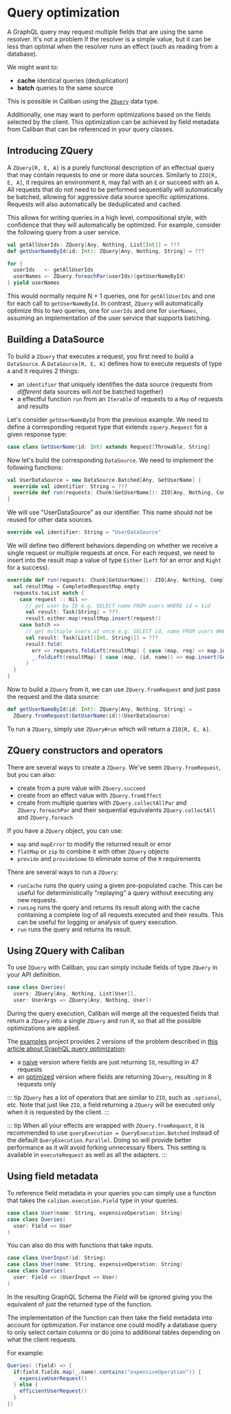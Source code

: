 # Query optimization

A GraphQL query may request multiple fields that are using the same resolver. It's not a problem if the resolver is a simple value, but it can be less than optimal when the resolver runs an effect (such as reading from a database).

We might want to:

- **cache** identical queries (deduplication)
- **batch** queries to the same source

This is possible in Caliban using the [`ZQuery`](https://github.com/zio/zquery) data type.

Additionally, one may want to perform optimizations based on the fields selected by the client. 
This optimization can be achieved by field metadata from Caliban that can be referenced in your query classes.   

## Introducing ZQuery

A `ZQuery[R, E, A]` is a purely functional description of an effectual query that may contain requests to one or more data sources. Similarly to `ZIO[R, E, A]`, it requires an environment `R`, may fail with an `E` or succeed with an `A`. All requests that do not need to be performed sequentially will automatically be batched, allowing for aggressive data source specific optimizations. Requests will also automatically be deduplicated and cached.

This allows for writing queries in a high level, compositional style, with confidence that they will automatically be optimized. For example, consider the following query from a user service.

```scala
val getAllUserIds: ZQuery[Any, Nothing, List[Int]] = ???
def getUserNameById(id: Int): ZQuery[Any, Nothing, String] = ???

for {
  userIds   <- getAllUserIds
  userNames <- ZQuery.foreachPar(userIds)(getUserNameById)
} yield userNames
```

This would normally require N + 1 queries, one for `getAllUserIds` and one for each call to `getUserNameById`. In contrast, `ZQuery` will automatically optimize this to two queries, one for `userIds` and one for `userNames`, assuming an implementation of the user service that supports batching.

## Building a DataSource

To build a `ZQuery` that executes a request, you first need to build a `DataSource`. A `DataSource[R, E, A]` defines how to execute requests of type `A` and it requires 2 things:

- an `identifier` that uniquely identifies the data source (requests from _different_ data sources will _not_ be batched together)
- a effectful function `run` from an `Iterable` of requests to a `Map` of requests and results

Let's consider `getUserNameById` from the previous example. We need to define a corresponding request type that extends `zquery.Request` for a given response type:

```scala
case class GetUserName(id: Int) extends Request[Throwable, String]
```

Now let's build the corresponding `DataSource`. We need to implement the following functions:

```scala
val UserDataSource = new DataSource.Batched[Any, GetUserName] {
  override val identifier: String = ???
  override def run(requests: Chunk[GetUserName]): ZIO[Any, Nothing, CompletedRequestMap] = ???
}
```

We will use "UserDataSource" as our identifier. This name should not be reused for other data sources.

```scala
override val identifier: String = "UserDataSource"
```

We will define two different behaviors depending on whether we receive a single request or multiple requests at once.
For each request, we need to insert into the result map a value of type `Either` (`Left` for an error and `Right` for a success).

```scala
override def run(requests: Chunk[GetUserName]): ZIO[Any, Nothing, CompletedRequestMap] = {
  val resultMap = CompletedRequestMap.empty
  requests.toList match {
    case request :: Nil =>
      // get user by ID e.g. SELECT name FROM users WHERE id = $id
      val result: Task[String] = ???
      result.either.map(resultMap.insert(request))
    case batch =>
      // get multiple users at once e.g. SELECT id, name FROM users WHERE id IN ($ids)
      val result: Task[List[(Int, String)]] = ???
      result.fold(
        err => requests.foldLeft(resultMap) { case (map, req) => map.insert(req)(Left(err)) },
        _.foldLeft(resultMap) { case (map, (id, name)) => map.insert(GetUserName(id))(Right(name)) }
      )
  }
}
```

Now to build a `ZQuery` from it, we can use `ZQuery.fromRequest` and just pass the request and the data source:

```scala
def getUserNameById(id: Int): ZQuery[Any, Nothing, String] =
  ZQuery.fromRequest(GetUserName(id))(UserDataSource)
```

To run a `ZQuery`, simply use `ZQuery#run` which will return a `ZIO[R, E, A]`.

## ZQuery constructors and operators

There are several ways to create a `ZQuery`. We've seen `ZQuery.fromRequest`, but you can also:

- create from a pure value with `ZQuery.succeed`
- create from an effect value with `ZQuery.fromEffect`
- create from multiple queries with `ZQuery.collectAllPar` and `ZQuery.foreachPar` and their sequential equivalents `ZQuery.collectAll` and `ZQuery.foreach`

If you have a `ZQuery` object, you can use:

- `map` and `mapError` to modify the returned result or error
- `flatMap` or `zip` to combine it with other `ZQuery` objects
- `provide` and `provideSome` to eliminate some of the `R` requirements

There are several ways to run a `ZQuery`:

- `runCache` runs the query using a given pre-populated cache. This can be useful for deterministically "replaying" a query without executing any new requests.
- `runLog` runs the query and returns its result along with the cache containing a complete log of all requests executed and their results. This can be useful for logging or analysis of query execution.
- `run` runs the query and returns its result.

## Using ZQuery with Caliban

To use `ZQuery` with Caliban, you can simply include fields of type `ZQuery` in your API definition.

```scala
case class Queries(
  users: ZQuery[Any, Nothing, List[User]],
  user: UserArgs => ZQuery[Any, Nothing, User])
```

During the query execution, Caliban will merge all the requested fields that return a `ZQuery` into a single `ZQuery` and run it, so that all the possible optimizations are applied.

The [examples](https://github.com/ghostdogpr/caliban/tree/master/examples) project provides 2 versions of the problem described in [this article about GraphQL query optimization](https://blog.apollographql.com/optimizing-your-graphql-request-waterfalls-7c3f3360b051):

- a [naive](https://github.com/ghostdogpr/caliban/tree/master/examples/src/main/scala/example/optimizations/NaiveTest.scala) version where fields are just returning `IO`, resulting in 47 requests
- an [optimized](https://github.com/ghostdogpr/caliban/tree/master/examples/src/main/scala/example/optimizations/OptimizedTest.scala) version where fields are returning `ZQuery`, resulting in 8 requests only

::: tip
`ZQuery` has a lot of operators that are similar to `ZIO`, such as `.optional`, etc.
Note that just like `ZIO`, a field returning a `ZQuery` will be executed only when it is requested by the client.
:::

::: tip 
When all your effects are wrapped with `ZQuery.fromRequest`, it is recommended to use `queryExecution = QueryExecution.Batched` instead of the default `QueryExecution.Parallel`.
Doing so will provide better performance as it will avoid forking unnecessary fibers.
This setting is available in `executeRequest` as well as all the adapters.
:::

## Using field metadata 

To reference field metadata in your queries you can simply use a function that takes the `caliban.execution.Field` type in your queries.

```scala
case class User(name: String, expensiveOperation: String)
case class Queries(
  user: Field => User
)
```

You can also do this with functions that take inputs.

```scala
case class UserInput(id: String)
case class User(name: String, expensiveOperation: String)
case class Queries(
  user: Field => (UserInput => User)
)
```

In the resulting GraphQL Schema the *Field* will be ignored giving you the equivalent of just the returned type of the function.

The implementation of the function can then take the field metadata into account for optimization.
For instance one could modify a database query to only select certain columns or do joins to additional tables depending on what the client requests.

For example:
```scala
Queries( (field) => {
  if(field.fields.map(_.name).contains("expensiveOperation")) {
    expensiveUserRequest()
  } else {
    efficientUserRequest()
  }
})
```
